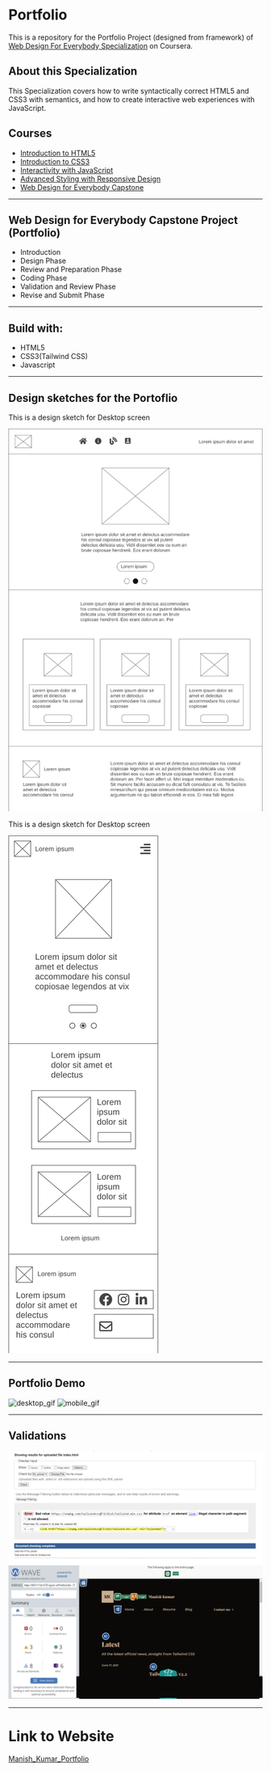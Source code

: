 # Portfolio
This is a repository for the Portfolio Project (designed from framework) of [Web Design For Everybody Specialization](https://www.coursera.org/specializations/web-design "Web Design For Everybody Specialization") on Coursera.
## About this Specialization
This Specialization covers how to write syntactically correct HTML5 and CSS3 with semantics, and how to create interactive web experiences with JavaScript.
## Courses
- [Introduction to HTML5](https://www.coursera.org/learn/html?specialization=web-design "Introduction to HTML")
- [Introduction to CSS3](https://www.coursera.org/learn/introcss?specialization=web-design "Web Design For Everybody Specialization")
- [Interactivity with JavaScript](https://www.coursera.org/learn/javascript?specialization=web-design "Interactivity with JavaScript")
- [Advanced Styling with Responsive Design](https://www.coursera.org/learn/responsivedesign?specialization=web-design "Advanced Styling with Responsive Design")
- [Web Design for Everybody Capstone](https://www.coursera.org/learn/web-design-project?specialization=web-design "Web Design for Everybody Capstone")
---
## Web Design for Everybody Capstone Project (Portfolio)
- Introduction
- Design Phase
- Review and Preparation Phase
- Coding Phase
- Validation and Review Phase
- Revise and Submit Phase
---
## Build with:
- HTML5
- CSS3(Tailwind CSS)
- Javascript
---
## Design sketches for the Portoflio
This is a design sketch for Desktop screen

![desktop_design](https://github.com/crucio-009/Portfolio/blob/main/designs/Desktop_Homepage.png "Desktop_design")

This is a design sketch for Desktop screen

![mobile_design](https://github.com/crucio-009/Portfolio/blob/main/designs/Mobile_Homepage.png "Mobile_design")

---

## Portfolio Demo
![desktop_gif](https://github.com/crucio-009/Portfolio/blob/main/Screenshots/desktopgif/desktop.gif "Desktop_gif")
![mobile_gif](https://github.com/crucio-009/Portfolio/blob/main/Screenshots/mobilegif/mobile.gif "Mobile_gif")

---
## Validations
![w3c_validation](https://github.com/crucio-009/Portfolio/blob/main/validations/w3c-validation.PNG "w3c_validation")
![wave_accesibiltiy_tool](https://github.com/crucio-009/Portfolio/blob/main/validations/wave%20validation%20(1).png "wave_accesibiltiy_tool")

---

# Link to Website
[Manish_Kumar_Portfolio](https://crucio-009.github.io/Portfolio/ "Manish_Kumar_Portfolio")

